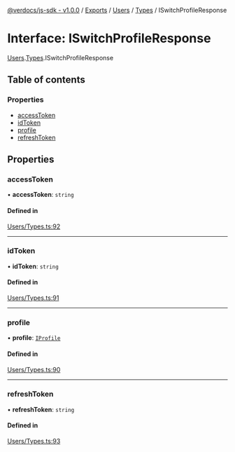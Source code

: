 [@verdocs/js-sdk - v1.0.0](../README.md) / [Exports](../modules.md) / [Users](../modules/Users.md) / [Types](../modules/Users.Types.md) / ISwitchProfileResponse

# Interface: ISwitchProfileResponse

[Users](../modules/Users.md).[Types](../modules/Users.Types.md).ISwitchProfileResponse

## Table of contents

### Properties

- [accessToken](Users.Types.ISwitchProfileResponse.md#accesstoken)
- [idToken](Users.Types.ISwitchProfileResponse.md#idtoken)
- [profile](Users.Types.ISwitchProfileResponse.md#profile)
- [refreshToken](Users.Types.ISwitchProfileResponse.md#refreshtoken)

## Properties

### accessToken

• **accessToken**: `string`

#### Defined in

[Users/Types.ts:92](https://github.com/Verdocs/js-sdk/blob/34c7ea0/src/Users/Types.ts#L92)

___

### idToken

• **idToken**: `string`

#### Defined in

[Users/Types.ts:91](https://github.com/Verdocs/js-sdk/blob/34c7ea0/src/Users/Types.ts#L91)

___

### profile

• **profile**: [`IProfile`](Users.Types.IProfile.md)

#### Defined in

[Users/Types.ts:90](https://github.com/Verdocs/js-sdk/blob/34c7ea0/src/Users/Types.ts#L90)

___

### refreshToken

• **refreshToken**: `string`

#### Defined in

[Users/Types.ts:93](https://github.com/Verdocs/js-sdk/blob/34c7ea0/src/Users/Types.ts#L93)

